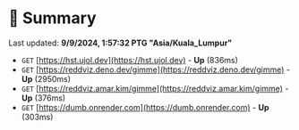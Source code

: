 # 📖 Summary
Last updated: **9/9/2024, 1:57:32 PTG "Asia/Kuala_Lumpur"**

- `GET` [https://hst.ujol.dev](https://hst.ujol.dev) - **Up** (836ms)
- `GET` [https://reddviz.deno.dev/gimme](https://reddviz.deno.dev/gimme) - **Up** (2950ms)
- `GET` [https://reddviz.amar.kim/gimme](https://reddviz.amar.kim/gimme) - **Up** (376ms)
- `GET` [https://dumb.onrender.com](https://dumb.onrender.com) - **Up** (303ms)
